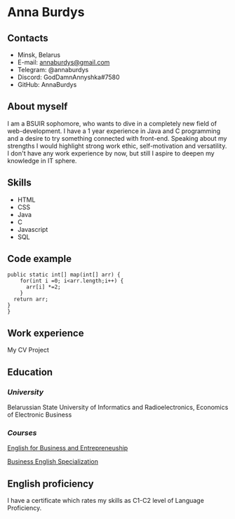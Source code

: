 # Anna Burdys
  
  ## Contacts
   * Minsk, Belarus  
   * E-mail: annaburdys@gmail.com  
   * Telegram: @annaburdys  
   * Discord: GodDamnAnnyshka#7580  
   * GitHub: AnnaBurdys
    
  ## About myself
  
  I am a BSUIR sophomore, who wants to dive in a completely new field of web-development. I have a 1 year experience in Java and C programming and a desire 
  to try something connected with front-end. Speaking about my strengths I would highlight strong work ethic, self-motivation and versatility. I don't have
  any work experience by now, but still I aspire to deepen my knowledge in IT sphere.
  
  ## Skills
  * HTML
  * CSS
  * Java
  * C
  * Javascript
  * SQL
  ## Code example
  
  ```public class Maps {
  public static int[] map(int[] arr) {
      for(int i =0; i<arr.length;i++) {
        arr[i] *=2;
      }
    return arr;
  }
}
  ```
  
  ## Work experience
  My CV Project
  
  
  ## Education
  
  ### _University_
  Belarussian State University of Informatics and Radioelectronics, Economics of Electronic Business
  
  ### _Courses_
  [English for Business and Entrepreneuship](https://www.coursera.org/learn/business)
  
  [Business English Specialization](https://www.coursera.org/specializations/business-english)
  
  ## English proficiency
  
  I have a certificate which rates my skills as C1-C2 level of Language Proficiency.

